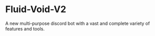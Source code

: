# Fluid-Void-V2
A new multi-purpose discord bot with a vast and complete variety of features and tools. 
